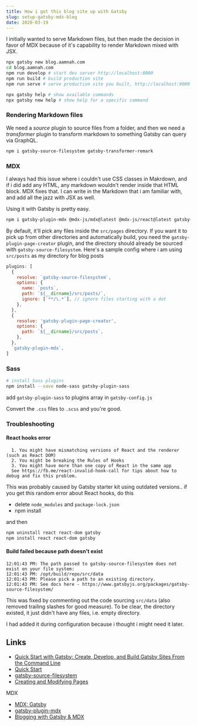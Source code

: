 ```yaml
---
title: How i got this blog site up with Gatsby
slug: setup-gatsby-mdx-blog
date: 2020-03-19
---
```


I initially wanted to serve Markdown files, but then made the decision in favor of MDX because of it's capability to render Markdown mixed with JSX.

```bash
npx gatsby new blog.aamnah.com
cd blog.aamnah.com
npm run develop # start dev server http://localhost:8000
npm run build # build production site
npm run serve # serve production site you built, http://localhost:9000

npx gatsby help # show available commands
npx gatsby new help # show help for a specific command
```

### Rendering Markdown files

We need a _source_ plugin to source files from a folder, and then we need a _transformer_ plugin to transform markdown to something Gatsby can query via GraphQL.

```bash
npm i gatsby-source-filesystem gatsby-transformer-remark
```

### MDX

I always had this issue where i couldn't use CSS classes in Makrdown, and if i did add any HTML, any markdown wouldn't render inside that HTML block. MDX fixes that. I can write in the Markdown that i am familiar with, and add all the jazz with JSX as well.

Using it with Gatsby is pretty easy.

```bash
npm i gatsby-plugin-mdx @mdx-js/mdx@latest @mdx-js/react@latest gatsby-plugin-page-creator
```

By default, it'll pick any files inside the `src/pages` directory. If you want it to pick up from other directories and automatically build, you need the `gatsby-plugin-page-creator` plugin, and the directory should already be sourced with `gatsby-source-filesystem`. Here's a sample config where i am using `src/posts` as my directory for blog posts

```js
plugins: [
  {
    resolve: `gatsby-source-filesystem`,
    options: {
      name: `posts`,
      path: `${__dirname}/src/posts/`,
      ignore: [`**/\.*`], // ignore files starting with a dot
    },
  },
  {
    resolve: 'gatsby-plugin-page-creator',
    options: {
      path: `${__dirname}/src/posts`,
    },
  },
  `gatsby-plugin-mdx`,
]
```

### Sass

```bash
# install Sass plugins
npm install --save node-sass gatsby-plugin-sass
```

add `gatsby-plugin-sass` to plugins array in `gatsby-config.js`

Convert the `.css` files to `.scss` and you're good.

### Troubleshooting

#### React hooks error

```
  1. You might have mismatching versions of React and the renderer (such as React DOM)
  2. You might be breaking the Rules of Hooks
  3. You might have more than one copy of React in the same app
  See https://fb.me/react-invalid-hook-call for tips about how to debug and fix this problem.
```

This was probably caused by Gatsby starter kit using outdated versions.. if you get this random error about React hooks, do this

- delete `node_modules` and `package-lock.json`
- npm install

and then

```bash
npm uninstall react react-dom gatsby
npm install react react-dom gatsby
```

#### Build failed because path doesn't exist

```
12:01:43 PM: The path passed to gatsby-source-filesystem does not exist on your file system:
12:01:43 PM: /opt/build/repo/src/data
12:01:43 PM: Please pick a path to an existing directory.
12:01:43 PM: See docs here - https://www.gatsbyjs.org/packages/gatsby-source-filesystem/
```

This was fixed by commenting out the code sourcing `src/data` (also removed trailing slashes for good measure). To be clear, the directory existed, it just didn't have any files, i.e. empty directory.

I had added it during configuration because i thought i might need it later.

## Links

- [Quick Start with Gatsby: Create, Develop, and Build Gatsby Sites From the Command Line](https://egghead.io/lessons/gatsby-quick-start-with-gatsby-create-develop-and-build-gatsby-sites-from-the-command-line)
- [Quick Start](https://www.gatsbyjs.org/docs/quick-start/)
- [gatsby-source-filesystem](https://www.gatsbyjs.org/packages/gatsby-source-filesystem/?=)
- [Creating and Modifying Pages](https://www.gatsbyjs.org/docs/creating-and-modifying-pages/)

MDX

- [MDX: Gatsby](https://mdxjs.com/getting-started/gatsby)
- [gatsby-plugin-mdx](https://www.gatsbyjs.org/packages/gatsby-plugin-mdx/?=mdx)
- [Blogging with Gatsby & MDX](https://reacttraining.com/blog/gatsby-mdx-blog/)
